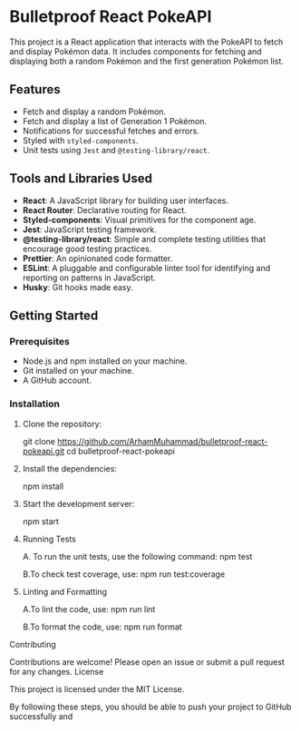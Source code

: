 # Bulletproof React PokeAPI

This project is a React application that interacts with the PokeAPI to fetch and display Pokémon data. It includes components for fetching and displaying both a random Pokémon and the first generation Pokémon list.

## Features

- Fetch and display a random Pokémon.
- Fetch and display a list of Generation 1 Pokémon.
- Notifications for successful fetches and errors.
- Styled with `styled-components`.
- Unit tests using `Jest` and `@testing-library/react`.

## Tools and Libraries Used

- **React**: A JavaScript library for building user interfaces.
- **React Router**: Declarative routing for React.
- **Styled-components**: Visual primitives for the component age.
- **Jest**: JavaScript testing framework.
- **@testing-library/react**: Simple and complete testing utilities that encourage good testing practices.
- **Prettier**: An opinionated code formatter.
- **ESLint**: A pluggable and configurable linter tool for identifying and reporting on patterns in JavaScript.
- **Husky**: Git hooks made easy.

## Getting Started

### Prerequisites

- Node.js and npm installed on your machine.
- Git installed on your machine.
- A GitHub account.

### Installation

1. Clone the repository:

   git clone https://github.com/ArhamMuhammad/bulletproof-react-pokeapi.git
   cd bulletproof-react-pokeapi
   
2. Install the dependencies:

   npm install
  
3. Start the development server:

   npm start

4. Running Tests

   A. To run the unit tests, use the following command:
      npm test
   
   B.To check test coverage, use:
      npm run test:coverage

5. Linting and Formatting

   A.To lint the code, use:
      npm run lint
   
   B.To format the code, use:
     npm run format

Contributing

Contributions are welcome! Please open an issue or submit a pull request for any changes.
License

This project is licensed under the MIT License.


By following these steps, you should be able to push your project to GitHub successfully and 
